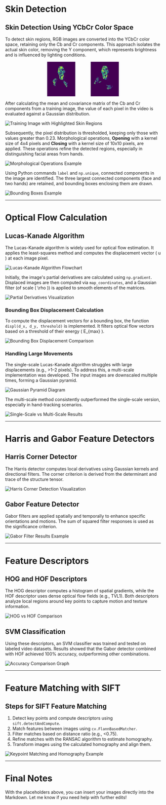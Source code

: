 # Skin Detection

## Skin Detection Using YCbCr Color Space

To detect skin regions, RGB images are converted into the YCbCr color space, retaining only the Cb and Cr components. This approach isolates the actual skin color, removing the Y component, which represents brightness and is influenced by lighting conditions.

<div style="display: flex; justify-content: center; align-items: center; gap: 50px; margin: auto; max-width: 90%;">
  <img src="./assets/Screenshot_9.jpg" alt="YCbCr Color Space Diagram" style="width: 20%;"/>
  <img src="./assets/Screenshot_10.jpg" alt="Training Image with Highlighted Skin Regions" style="width: 20%;"/>
</div>

After calculating the mean and covariance matrix of the Cb and Cr components from a training image, the value of each pixel in the video is evaluated against a Gaussian distribution.

![Training Image with Highlighted Skin Regions](path-to-image.png)

Subsequently, the pixel distribution is thresholded, keeping only those with values greater than 0.23. Morphological operations, **Opening** with a kernel size of 4x4 pixels and **Closing** with a kernel size of 10x10 pixels, are applied. These operations refine the detected regions, especially in distinguishing facial areas from hands.

![Morphological Operations Example](path-to-image.png)

Using Python commands `label` and `np.unique`, connected components in the image are identified. The three largest connected components (face and two hands) are retained, and bounding boxes enclosing them are drawn.

![Bounding Boxes Example](path-to-image.png)

---

# Optical Flow Calculation

## Lucas-Kanade Algorithm

The Lucas-Kanade algorithm is widely used for optical flow estimation. It applies the least-squares method and computes the displacement vector \( u \) at each image pixel.

![Lucas-Kanade Algorithm Flowchart](path-to-image.png)

Initially, the image's partial derivatives are calculated using `np.gradient`. Displaced images are then computed via `map_coordinates`, and a Gaussian filter (of scale \( \rho \)) is applied to smooth elements of the matrices.

![Partial Derivatives Visualization](path-to-image.png)

### Bounding Box Displacement Calculation

To compute the displacement vectors for a bounding box, the function `displ(d_x, d_y, threshold)` is implemented. It filters optical flow vectors based on a threshold of their energy \( E_{max} \).

![Bounding Box Displacement Comparison](path-to-image.png)

### Handling Large Movements

The single-scale Lucas-Kanade algorithm struggles with large displacements (e.g., >1–2 pixels). To address this, a multi-scale implementation was developed. The input images are downscaled multiple times, forming a Gaussian pyramid.

![Gaussian Pyramid Diagram](path-to-image.png)

The multi-scale method consistently outperformed the single-scale version, especially in hand-tracking scenarios.

![Single-Scale vs Multi-Scale Results](path-to-image.png)

---

# Harris and Gabor Feature Detectors

## Harris Corner Detector

The Harris detector computes local derivatives using Gaussian kernels and directional filters. The corner criterion is derived from the determinant and trace of the structure tensor.

![Harris Corner Detection Visualization](path-to-image.png)

## Gabor Feature Detector

Gabor filters are applied spatially and temporally to enhance specific orientations and motions. The sum of squared filter responses is used as the significance criterion.

![Gabor Filter Results Example](path-to-image.png)

---

# Feature Descriptors

## HOG and HOF Descriptors

The HOG descriptor computes a histogram of spatial gradients, while the HOF descriptor uses dense optical flow fields (e.g., TVL1). Both descriptors analyze local regions around key points to capture motion and texture information.

![HOG vs HOF Comparison](path-to-image.png)

## SVM Classification

Using these descriptors, an SVM classifier was trained and tested on labeled video datasets. Results showed that the Gabor detector combined with HOF achieved 100% accuracy, outperforming other combinations.

![Accuracy Comparison Graph](path-to-image.png)

---

# Feature Matching with SIFT

## Steps for SIFT Feature Matching

1. Detect key points and compute descriptors using `sift.detectAndCompute`.
2. Match features between images using `cv.FlannBasedMatcher`.
3. Filter matches based on distance ratio (e.g., <0.75).
4. Refine matches with the RANSAC algorithm to estimate homography.
5. Transform images using the calculated homography and align them.

![Keypoint Matching and Homography Example](path-to-image.png)

---

# Final Notes

With the placeholders above, you can insert your images directly into the Markdown. Let me know if you need help with further edits!
